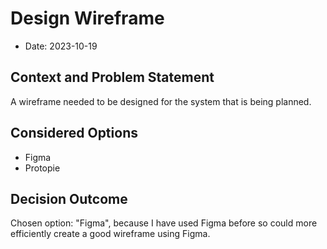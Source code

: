 # Design Wireframe

* Date: 2023-10-19

## Context and Problem Statement

A wireframe needed to be designed for the system that is being planned.

## Considered Options

* Figma
* Protopie

## Decision Outcome

Chosen option: "Figma", because I have used Figma before so could more efficiently create a good wireframe using Figma.
